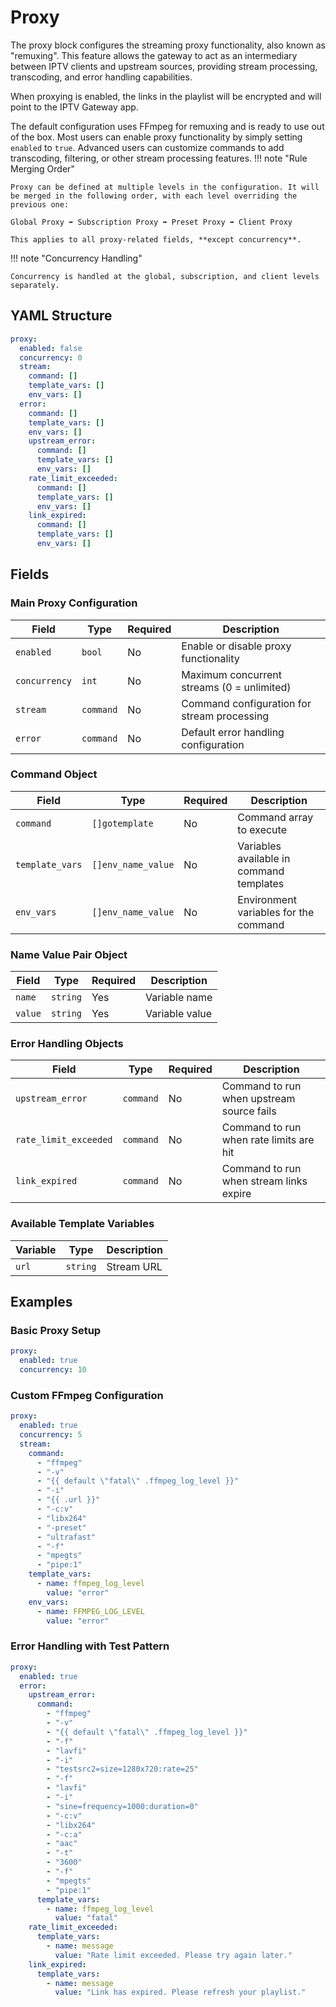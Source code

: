 # Proxy

The proxy block configures the streaming proxy functionality, also known as "remuxing".
This feature allows the gateway to act as an intermediary between IPTV clients and upstream sources, providing stream
processing, transcoding, and error handling capabilities.

When proxying is enabled, the links in the playlist will be encrypted and will point to the IPTV Gateway app.

The default configuration uses FFmpeg for remuxing and is ready to use out of the box. Most users can enable proxy
functionality by simply setting `enabled` to `true`. Advanced users can customize commands to add transcoding,
filtering, or other stream processing features.
!!! note "Rule Merging Order"

    Proxy can be defined at multiple levels in the configuration. It will be merged in the following order, with each level overriding the previous one:

    Global Proxy ➡ Subscription Proxy ➡ Preset Proxy ➡ Client Proxy

    This applies to all proxy-related fields, **except concurrency**.

!!! note "Concurrency Handling"

    Concurrency is handled at the global, subscription, and client levels separately.

## YAML Structure

```yaml
proxy:
  enabled: false
  concurrency: 0
  stream:
    command: []
    template_vars: []
    env_vars: []
  error:
    command: []
    template_vars: []
    env_vars: []
    upstream_error:
      command: []
      template_vars: []
      env_vars: []
    rate_limit_exceeded:
      command: []
      template_vars: []
      env_vars: []
    link_expired:
      command: []
      template_vars: []
      env_vars: []
```

## Fields

### Main Proxy Configuration

| Field         | Type      | Required | Description                                 |
|---------------|-----------|----------|---------------------------------------------|
| `enabled`     | `bool`    | No       | Enable or disable proxy functionality       |
| `concurrency` | `int`     | No       | Maximum concurrent streams (0 = unlimited)  |
| `stream`      | `command` | No       | Command configuration for stream processing |
| `error`       | `command` | No       | Default error handling configuration        |

### Command Object

| Field           | Type               | Required | Description                              |
|-----------------|--------------------|----------|------------------------------------------|
| `command`       | `[]gotemplate`     | No       | Command array to execute                 |
| `template_vars` | `[]env_name_value` | No       | Variables available in command templates |
| `env_vars`      | `[]env_name_value` | No       | Environment variables for the command    |

### Name Value Pair Object

| Field   | Type     | Required | Description    |
|---------|----------|----------|----------------|
| `name`  | `string` | Yes      | Variable name  |
| `value` | `string` | Yes      | Variable value |

### Error Handling Objects

| Field                 | Type      | Required | Description                               |
|-----------------------|-----------|----------|-------------------------------------------|
| `upstream_error`      | `command` | No       | Command to run when upstream source fails |
| `rate_limit_exceeded` | `command` | No       | Command to run when rate limits are hit   |
| `link_expired`        | `command` | No       | Command to run when stream links expire   |

### Available Template Variables

| Variable | Type     | Description |
|----------|----------|-------------|
| `url`    | `string` | Stream URL  |

## Examples

### Basic Proxy Setup

```yaml
proxy:
  enabled: true
  concurrency: 10
```

### Custom FFmpeg Configuration

```yaml
proxy:
  enabled: true
  concurrency: 5
  stream:
    command:
      - "ffmpeg"
      - "-v"
      - "{{ default \"fatal\" .ffmpeg_log_level }}"
      - "-i"
      - "{{ .url }}"
      - "-c:v"
      - "libx264"
      - "-preset"
      - "ultrafast"
      - "-f"
      - "mpegts"
      - "pipe:1"
    template_vars:
      - name: ffmpeg_log_level
        value: "error"
    env_vars:
      - name: FFMPEG_LOG_LEVEL
        value: "error"
```

### Error Handling with Test Pattern

```yaml
proxy:
  enabled: true
  error:
    upstream_error:
      command:
        - "ffmpeg"
        - "-v"
        - "{{ default \"fatal\" .ffmpeg_log_level }}"
        - "-f"
        - "lavfi"
        - "-i"
        - "testsrc2=size=1280x720:rate=25"
        - "-f"
        - "lavfi"
        - "-i"
        - "sine=frequency=1000:duration=0"
        - "-c:v"
        - "libx264"
        - "-c:a"
        - "aac"
        - "-t"
        - "3600"
        - "-f"
        - "mpegts"
        - "pipe:1"
      template_vars:
        - name: ffmpeg_log_level
          value: "fatal"
    rate_limit_exceeded:
      template_vars:
        - name: message
          value: "Rate limit exceeded. Please try again later."
    link_expired:
      template_vars:
        - name: message
          value: "Link has expired. Please refresh your playlist."
```